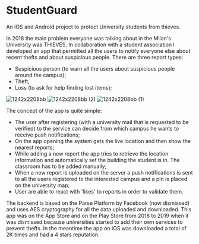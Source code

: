 # StudentGuard
An iOS and Android project to protect University students from thieves. 

In 2018 the main problem everyone was talking about in the Milan's University was THIEVES. 
In collaboration with a student association I developed an app that permitted all the users to notify everyone else about recent thefts and about suspicious people. 
There are three report types: 

   - Suspicious person (to warn all the users about suspicious people around the campus);
   - Theft;
   - Loss (to ask for help finding lost items);

![1242x2208bb](https://user-images.githubusercontent.com/1354168/155500376-aba56ec0-e93d-4ddd-8ac5-2e9d2a642bd1.png)
![1242x2208bb (2)](https://user-images.githubusercontent.com/1354168/155500369-bde15135-1bd6-43af-bb2b-9dcff0af6a93.png)
![1242x2208bb (1)](https://user-images.githubusercontent.com/1354168/155500379-b3ceeb6b-c912-4cd1-8bfb-faf176b356f1.png)

The concept of the app is quite simple: 

   - The user after registering (with a university mail that is requested to be verified) to the service can decide from which campus he wants to receive push notifications;
   - On the app opening the system gets the live location and then show the nearest reports;
   - While adding a new report the app tries to retrieve the location information and automatically set the building the student is in. The classroom has to be added manually;
   - When a new report is uploaded on the server a push notifications is sent to all the users registered to the interested campus and a pin is placed on the university map;
   - User are able to react with 'likes' to reports in order to validate them. 


The backend is based on the Parse Platform by Facebook (now dismissed) and uses AES cryptography for all the data uploaded and downloaded. 
This app was on the App Store and on the Play Store from 2018 to 2019 when it was dismissed because universities started to add their own services to prevent thefts. 
In the meantime the app on iOS was downloaded a total of 2K times and had a 4 stars reputation.  
